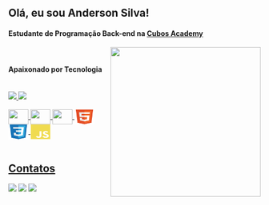 ## Olá, eu sou Anderson Silva!
#### Estudante de Programação Back-end na  [Cubos Academy](https://github.com/cubos-academy)

<img align="right" height="300px" width="300px" src="https://raw.githubusercontent.com/gist/andersilva2710/339a7576efb55344afaea86e75e387ff/raw/04d8654c04e279f024533fa10dd29d65ed0d0d7f/photo.svg" />

<br>

#### Apaixonado por Tecnologia

<br>


<div align="left">
  <a href="https://github.com/Ander2710">
  <img height="180em" src="https://github-readme-stats.vercel.app/api?username=andersilva2710&show_icons=true&theme=cobalt&include_all_commits=true&count_private=true"/>
  <img height="180em" src="https://github-readme-stats.vercel.app/api/top-langs/?username=andersilva2710&layout=compact&langs_count=7&theme=cobalt"/>
</div>

<div style="display: inline_block"><br>


  <img align="center" height="30" width="40" src="https://cdn.jsdelivr.net/gh/devicons/devicon/icons/vscode/vscode-original.svg" />
  <img align="center" height="30" width="40" src="https://cdn.jsdelivr.net/gh/devicons/devicon/icons/github/github-original-wordmark.svg" />
  <img align="center" height="30" width="40" src="https://cdn.jsdelivr.net/gh/devicons/devicon/icons/git/git-plain-wordmark.svg" />  
  <img align="center" height="30" width="40" src="https://raw.githubusercontent.com/devicons/devicon/master/icons/html5/html5-original.svg">
  <img align="center" height="30" width="40" src="https://raw.githubusercontent.com/devicons/devicon/master/icons/css3/css3-original.svg">
  <img align="center" height="30" width="40" src="https://raw.githubusercontent.com/devicons/devicon/master/icons/javascript/javascript-plain.svg">
  
 
</div>

</br>

## Contatos
<div> 

  <a href="https://www.instagram.com/igrootdev/" target="_blank"><img src="https://img.shields.io/badge/-Instagram-%23E4405F?style=for-the-badge&logo=instagram&logoColor=white" target="_blank"></a>
  <a href = "mailto:ander.silva2710.dev@gmail.com"><img src="https://img.shields.io/badge/-Gmail-%23333?style=for-the-badge&logo=gmail&logoColor=white" target="_blank"></a>
  <a href="https://www.linkedin.com/in/anderson-silva-431135144/" target="_blank"><img src="https://img.shields.io/badge/-LinkedIn-%230077B5?style=for-the-badge&logo=linkedin&logoColor=white" target="_blank"></a> 
  
</div>
